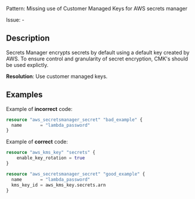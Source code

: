 Pattern: Missing use of Customer Managed Keys for AWS secrets manager

Issue: -

## Description

Secrets Manager encrypts secrets by default using a default key created by AWS. To ensure control and granularity of secret encryption, CMK's should be used explictly.

**Resolution**: Use customer managed keys.

## Examples

Example of **incorrect** code:

```terraform
resource "aws_secretsmanager_secret" "bad_example" {
  name       = "lambda_password"
}
```

Example of **correct** code:

```terraform
resource "aws_kms_key" "secrets" {
	enable_key_rotation = true
}

resource "aws_secretsmanager_secret" "good_example" {
  name       = "lambda_password"
  kms_key_id = aws_kms_key.secrets.arn
}
```